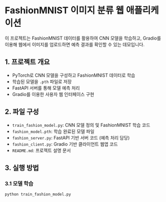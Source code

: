 # FashionMNIST 이미지 분류 웹 애플리케이션

이 프로젝트는 FashionMNIST 데이터를 활용하여 CNN 모델을 학습하고, Gradio를 이용해 웹에서 이미지를 업로드하면 예측 결과를 확인할 수 있는 데모입니다.

## 1. 프로젝트 개요

- PyTorch로 CNN 모델을 구성하고 FashionMNIST 데이터로 학습
- 학습된 모델을 `.pth` 파일로 저장
- FastAPI 서버를 통해 모델 예측 처리
- Gradio를 이용한 사용자 웹 인터페이스 구현

## 2. 파일 구성

- `train_fashion_model.py`: CNN 모델 정의 및 FashionMNIST 학습 코드
- `fashion_model.pth`: 학습 완료된 모델 파일
- `fashion_server.py`: FastAPI 기반 서버 코드 (예측 처리 담당)
- `fashion_client.py`: Gradio 기반 클라이언트 웹앱 코드
- `README.md`: 프로젝트 설명 문서

## 3. 실행 방법

### 3.1 모델 학습

```bash
python train_fashion_model.py
```
